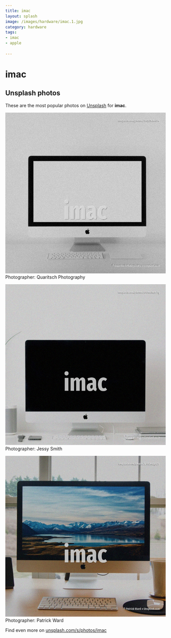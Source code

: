 ```yaml
---
title: imac
layout: splash
image: /images/hardware/imac.1.jpg
category: hardware
tags:
- imac
- apple

---
```

# imac



 
## Unsplash photos
These are the most popular photos on [Unsplash](https://unsplash.com) for **imac**.
 
![imac](/images/hardware/imac.1.jpg)
Photographer:  Quaritsch Photography
 
![imac](/images/hardware/imac.2.jpg)
Photographer:  Jessy Smith
 
![imac](/images/hardware/imac.3.jpg)
Photographer:  Patrick Ward
 
Find even more on [unsplash.com/s/photos/imac](https://unsplash.com/s/photos/imac)
 
